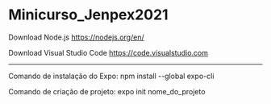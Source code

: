# Minicurso_Jenpex2021

Download Node.js
https://nodejs.org/en/

Download Visual Studio Code
https://code.visualstudio.com

------------------------------

Comando de instalação do Expo:
npm install --global expo-cli

Comando de criação de projeto:
expo init nome_do_projeto

